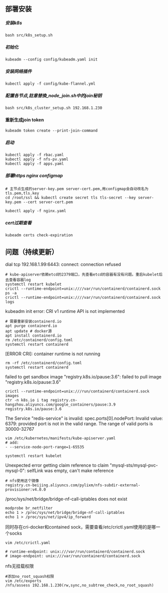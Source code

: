 ## 部署安装
##### 安装k8s
```
bash src/k8s_setup.sh
```

##### 初始化
```
kubeadm --config config/kubeadm.yaml init
```

##### 安装网络插件
```
kubectl apply -f config/kube-flannel.yml
```

##### 配置各节点,註意替換_node_join.sh中的join秘钥
```
bash src/k8s_cluster_setup.sh 192.168.1.230
```

#### 重新生成join token
```
kubeadm token create --print-join-command
```

##### 启动
```
kubectl apply -f rbac.yaml 
kubectl apply -f nfs-pv.yaml 
kubectl apply -f apps.yaml
```

##### 部署https nginx configmap
```
# 主节点生成的server-key.pem server-cert.pem,用configmap会自动改名为tls.pem,tls.key
cd /root/ssl && kubectl create secret tls tls-secret --key server-key.pem --cert server-cert.pem

kubectl apply -f nginx.yaml
```

##### cert过期查看
```
kubeadm certs check-expiration
```

## 问题（持续更新）

dial tcp 192.168.1.99:6443: connect: connection refused
```
# kube-apiserver依赖etcd的2379端口，先查看etcd的容器有没有问题。重启kubelet后去查看容器log
systemctl restart kubelet
crictl --runtime-endpoint=unix:////var/run/containerd/containerd.sock ps -a
crictl --runtime-endpoint=unix:////var/run/containerd/containerd.sock logs 
```

kubeadm init error: CRI v1 runtime API is not implemented  
```
# 需要重新安装containerd.io
apt purge containerd.io
apt update # docker源
apt install containerd.io
rm /etc/containerd/config.toml
systemctl restart containerd
```

[ERROR CRI]: container runtime is not running
```
rm -rf /etc/containerd/config.toml
systemctl restart containerd
```

failed to get sandbox image \"registry.k8s.io/pause:3.6\": failed to pull image \"registry.k8s.io/pause:3.6\"
```
crictl --runtime-endpoint=unix:///run/containerd/containerd.sock images
ctr -n k8s.io i tag registry.cn-hangzhou.aliyuncs.com/google_containers/pause:3.9 registry.k8s.io/pause:3.6
```

The Service "redis-service" is invalid: spec.ports[0].nodePort: Invalid value: 6379: provided port is not in the valid range. The range of valid ports is 30000-32767
```
vim /etc/kubernetes/manifests/kube-apiserver.yaml 
# add:
- --service-node-port-range=1-65535

systemctl restart kubelet
```

Unexpected error getting claim reference to claim "mysql-sts/mysql-pvc-mysql-0": selfLink was empty, can't make reference
```
# nfs使用这个镜像
registry.cn-beijing.aliyuncs.com/pylixm/nfs-subdir-external-provisioner:v4.0.0
```

/proc/sys/net/bridge/bridge-nf-call-iptables does not exist
```
modprobe br_netfilter
echo 1 > /proc/sys/net/bridge/bridge-nf-call-iptables
echo 1 > /proc/sys/net/ipv4/ip_forward
```

同时存在cri-docker和contained sock，需要查看/etc/crictl.yaml使用的是哪一个socks
```
vim /etc/crictl.yaml

# runtime-endpoint: unix:///var/run/containerd/containerd.sock
# image-endpoint: unix:///var/run/containerd/containerd.sock
```

nfs无挂载权限
```
#添加no_root_squash权限
vim /etc/exports
/nfs/assess 192.168.1.230(rw,sync,no_subtree_check,no_root_squash)
```